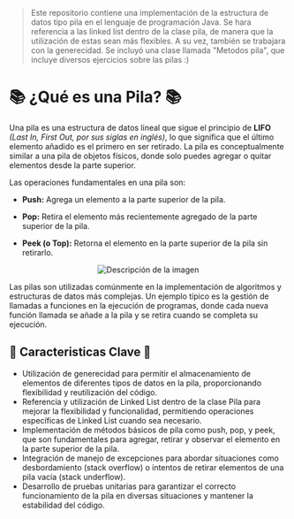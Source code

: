 > Este repositorio contiene una implementación de la estructura de datos tipo pila en el lenguaje de programación Java. Se hara referencia a las linked list dentro de la clase pila, de manera que la utilización de estas sean más flexibles. A su vez, también se trabajara con la generecidad. Se incluyó una clase llamada "Metodos pila", que incluye diversos ejercicios sobre las pilas :)

# 📚 ¿Qué es una Pila? 📚
Una pila es una estructura de datos lineal que sigue el principio de __LIFO__ _(Last In, First Out, por sus siglas en inglés)_, lo que significa que el último elemento añadido es el primero en ser retirado. La pila es conceptualmente similar a una pila de objetos físicos, donde solo puedes agregar o quitar elementos desde la parte superior.
  
Las operaciones fundamentales en una pila son:

* __Push:__ Agrega un elemento a la parte superior de la pila.

* __Pop:__ Retira el elemento más recientemente agregado de la parte superior de la pila.

* __Peek (o Top):__ Retorna el elemento en la parte superior de la pila sin retirarlo.

<p align="center">
  <img src="https://i.postimg.cc/hP5gbr5s/Captura-de-pantalla-2023-11-04-120814.png" alt="Descripción de la imagen">
</p>

Las pilas son utilizadas comúnmente en la implementación de algoritmos y estructuras de datos más complejas. Un ejemplo típico es la gestión de llamadas a funciones en la ejecución de programas, donde cada nueva función llamada se añade a la pila y se retira cuando se completa su ejecución.

## 🔑 Caracteristicas Clave 🔑
* Utilización de generecidad para permitir el almacenamiento de elementos de diferentes tipos de datos en la pila, proporcionando flexibilidad y reutilización del código.
* Referencia y utilización de Linked List dentro de la clase Pila para mejorar la flexibilidad y funcionalidad, permitiendo operaciones específicas de Linked List cuando sea necesario.
* Implementación de métodos básicos de pila como push, pop, y peek, que son fundamentales para agregar, retirar y observar el elemento en la parte superior de la pila.
* Integración de manejo de excepciones para abordar situaciones como desbordamiento (stack overflow) o intentos de retirar elementos de una pila vacía (stack underflow).
* Desarrollo de pruebas unitarias para garantizar el correcto funcionamiento de la pila en diversas situaciones y mantener la estabilidad del código.
